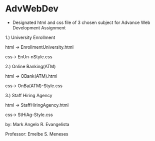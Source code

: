 # AdvWebDev
- Designated html and css file of 3 chosen subject for Advance Web Development Assignment

1.)  University Enrollment

html -> EnrollmentUniversity.html

css-> EnUn-nStyle.css

2.)  Online Banking(ATM)

html -> OBank(ATM).html

css-> OnBa(ATM)-Style.css

3.)  Staff Hiring Agency

html -> StaffHiringAgency.html

css-> StHiAg-Style.css

by: Mark Angelo R. Evangelista

Professor: Emelbe S. Meneses
